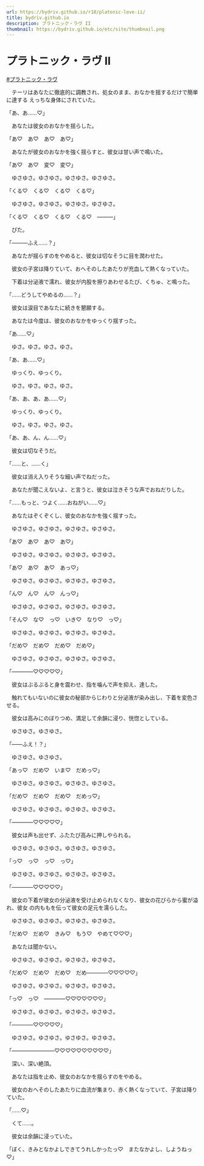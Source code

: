 ```yaml
---
url: https://bydriv.github.io/r18/platonic-love-ii/
title: bydriv.github.io
description: プラトニック・ラヴ II
thumbnail: https://bydriv.github.io/etc/site/thumbnail.png
---
```


# プラトニック・ラヴ II

[#プラトニック・ラヴ](/r18/platonic-love)

　テーリはあなたに徹底的に調教され、処女のまま、おなかを揺するだけで簡単に達する
えっちな身体にされていた。

「あ、あ……♡」

　あなたは彼女のおなかを揺らした。

「あ♡　あ♡　あ♡　あ♡」

　あなたが彼女のおなかを強く揺らすと、彼女は甘い声で鳴いた。

「あ♡　あ♡　変♡　変♡」

　ゆさゆさ。ゆさゆさ。ゆさゆさ。ゆさゆさ。

「くる♡　くる♡　くる♡　くる♡」

　ゆさゆさ。ゆさゆさ。ゆさゆさ。ゆさゆさ。

「くる♡　くる♡　くる♡　くる♡　―――」

　ぴた。

「―――ふえ……？」

　あなたが揺らすのをやめると、彼女は切なそうに目を潤わせた。

　彼女の子宮は降りていて、おへそのしたあたりが充血して熱くなっていた。

　下着は分泌液で濡れ、彼女が内股を擦りあわせるたび、くちゅ、と鳴った。

「……どうしてやめるの……？」

　彼女は涙目であなたに続きを懇願する。

　あなたは今度は、彼女のおなかをゆっくり揺すった。

「あ……♡」

　ゆさ。ゆさ。ゆさ。ゆさ。

「あ、あ……♡」

　ゆっくり、ゆっくり。

　ゆさ。ゆさ。ゆさ。ゆさ。

「あ、あ、あ、あ……♡」

　ゆっくり、ゆっくり。

　ゆさ。ゆさ。ゆさ。ゆさ。

「あ、あ、ん、ん……♡」

　彼女は切なそうだ。

「……と、……く」

　彼女は消え入りそうな細い声でねだった。

　あなたが聞こえないよ、と言うと、彼女は泣きそうな声でおねだりした。

「……もっと、つよく……おねがい……♡」

　あなたはぞくぞくし、彼女のおなかを強く揺すった。

　ゆさゆさ。ゆさゆさ。ゆさゆさ。ゆさゆさ。

「あ♡　あ♡　あ♡　あ♡」

　ゆさゆさ。ゆさゆさ。ゆさゆさ。ゆさゆさ。

「あ♡　あ♡　あ♡　あっ♡」

　ゆさゆさ。ゆさゆさ。ゆさゆさ。ゆさゆさ。

「ん♡　ん♡　ん♡　んっ♡」

　ゆさゆさ。ゆさゆさ。ゆさゆさ。ゆさゆさ。

「そん♡　な♡　っ♡　いき♡　なり♡　っ♡」

　ゆさゆさ。ゆさゆさ。ゆさゆさ。ゆさゆさ。

「だめ♡　だめ♡　だめ♡　だめ♡」

　ゆさゆさ。ゆさゆさ。ゆさゆさ。ゆさゆさ。

「――――♡♡♡♡♡」

　彼女はぶるぶると身を震わせ、指を噛んで声を抑え、達した。

　触れてもいないのに彼女の秘部からじわりと分泌液が染み出し、下着を変色させる。

　彼女は高みにのぼりつめ、満足して余韻に浸り、恍惚としている。

　ゆさゆさ。ゆさゆさ。

「――ふえ！？」

　ゆさゆさ。ゆさゆさ。

「あっ♡　だめ♡　いま♡　だめっ♡」

　ゆさゆさ。ゆさゆさ。ゆさゆさ。ゆさゆさ。

「だめ♡　だめ♡　だめ♡　だめっ♡」

　ゆさゆさ。ゆさゆさ。ゆさゆさ。ゆさゆさ。

「――――♡♡♡♡♡」

　彼女は声も出せず、ふたたび高みに押しやられる。

　ゆさゆさ。ゆさゆさ。ゆさゆさ。ゆさゆさ。

「っ♡　っ♡　っ♡　っ♡」

　ゆさゆさ。ゆさゆさ。ゆさゆさ。ゆさゆさ。

「――――♡♡♡♡♡」

　彼女の下着が彼女の分泌液を受け止められなくなり、彼女の花びらから蜜が溢れ、彼女
の内ももを伝って彼女の足元を濡らした。

　ゆさゆさ。ゆさゆさ。ゆさゆさ。ゆさゆさ。

「だめ♡　だめ♡　きみ♡　もう♡　やめて♡♡♡」

　あなたは聞かない。

　ゆさゆさ。ゆさゆさ。ゆさゆさ。ゆさゆさ。

「だめ♡　だめ♡　だめ♡　だめ――――♡♡♡♡♡」

　ゆさゆさ。ゆさゆさ。ゆさゆさ。ゆさゆさ。

「っ♡　っ♡　――――♡♡♡♡♡♡♡」

　ゆさゆさ。ゆさゆさ。ゆさゆさ。ゆさゆさ。

「――――♡♡♡♡♡」

　ゆさゆさ。ゆさゆさ。ゆさゆさ。ゆさゆさ。

「――――――――♡♡♡♡♡♡♡♡♡♡」

　深い、深い絶頂。

　あなたは指を止め、彼女のおなかを揺らすのをやめる。

　彼女のおへそのしたあたりに血流が集まり、赤く熱くなっていて、子宮は降りていた。

「……♡」

　くて……。

　彼女は余韻に浸っていた。

「ぼく、きみとなかよしできてうれしかったっ♡　またなかよし、しようねっ♡」
